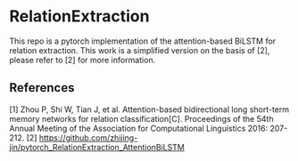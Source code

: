 # RelationExtraction
This repo is a pytorch implementation of the attention-based BiLSTM for relation extraction. This work is a simplified version on the basis of [2], please refer to [2] for more information.

## References
  [1] Zhou P, Shi W, Tian J, et al. Attention-based bidirectional long short-term memory networks for relation classification[C]. Proceedings of the 54th Annual Meeting of the Association for Computational Linguistics 2016: 207-212.
  [2] https://github.com/zhijing-jin/pytorch_RelationExtraction_AttentionBiLSTM
